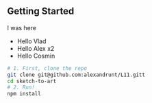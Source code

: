 ## Getting Started

I was here
* Hello Vlad
* Hello Alex x2
* Hello Cosmin

```bash
# 1. First, clone the repo
git clone git@github.com:alexandrunt/L11.gitt
cd sketch-to-art
# 2. Run!
npm install
```
